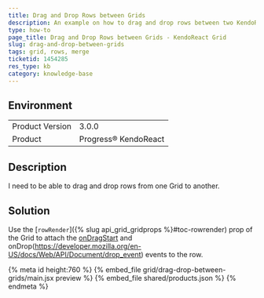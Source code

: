 ```yaml
---
title: Drag and Drop Rows between Grids
description: An example on how to drag and drop rows between two KendoReact Grids.
type: how-to
page_title: Drag and Drop Rows between Grids - KendoReact Grid
slug: drag-and-drop-between-grids
tags: grid, rows, merge
ticketid: 1454285
res_type: kb
category: knowledge-base
---
```


## Environment

<table>
    <tbody>
	    <tr>
	    	<td>Product Version</td>
	    	<td>3.0.0</td>
	    </tr>
	    <tr>
	    	<td>Product</td>
	    	<td>Progress® KendoReact</td>
	    </tr>
    </tbody>
</table>


## Description

I need to be able to drag and drop rows from one Grid to another.

## Solution

Use the [`rowRender`]({% slug api_grid_gridprops %}#toc-rowrender) prop of the Grid to attach the [onDragStart](https://developer.mozilla.org/en-US/docs/Web/API/Document/dragstart_event) and onDrop(https://developer.mozilla.org/en-US/docs/Web/API/Document/drop_event) events to the row.

{% meta id height:760 %}
{% embed_file grid/drag-drop-between-grids/main.jsx preview %}
{% embed_file shared/products.json %}
{% endmeta %}
